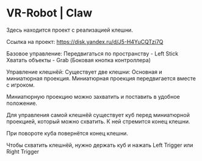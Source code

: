 # VR-Robot | Claw
Здесь находится проект с реализацией клешни.

Ссылка на проект: https://disk.yandex.ru/d/J5-H4YuCQTzi7Q

Базовое управление:
Передвигаться по пространству - Left Stick
Хватать объекты - Grab (Боковая кнопка контроллера)

Управление клешнёй:
Существует две клешни: Основная и миниатюрная проекция. Миниатюрная проекция передвигается вместе с игроком.

Миниатюрную проекцию можно захватить и поставить в удобное положение.

Для управления самой клешнёй существует куб перед миниатюрной проекцией, который можно схватить. К ней стремится конец клешни.

При повороте куба повернётся конец клешни.

Чтобы схватить клешнёй, нужно держать куб и нажать Left Trigger или Right Trigger
